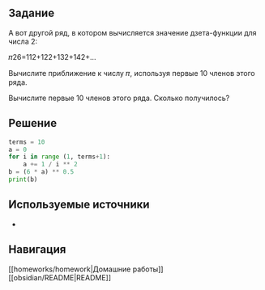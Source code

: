 ## Задание

А вот другой ряд, в котором вычисляется значение дзета-функции для числа 2:

𝜋26=112+122+132+142+...

Вычислите приближение к числу 𝜋, используя первые 10 членов этого ряда.


Вычислите первые 10 членов этого ряда. Сколько получилось?
## Решение

```python
terms = 10
a = 0
for i in range (1, terms+1):
    a += 1 / i ** 2
b = (6 * a) ** 0.5
print(b)
```

## Используемые источники

-

## Навигация

[[homeworks/homework|Домашние работы]]
[[obsidian/README|README]]